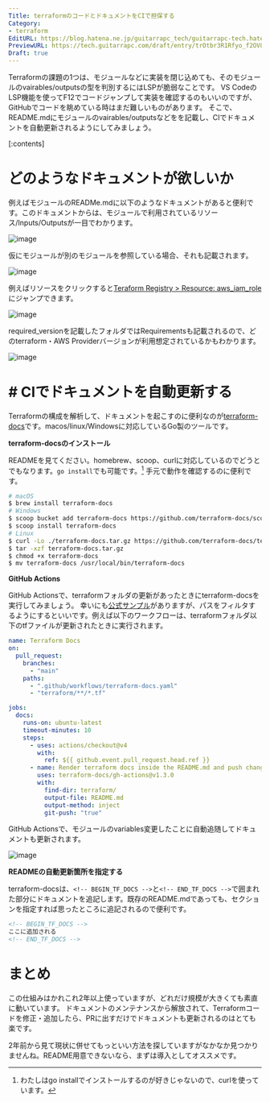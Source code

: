```yaml
---
Title: terraformのコードとドキュメントをCIで担保する
Category:
- terraform
EditURL: https://blog.hatena.ne.jp/guitarrapc_tech/guitarrapc-tech.hatenablog.com/atom/entry/6802418398325464901
PreviewURL: https://tech.guitarrapc.com/draft/entry/trOtbr3R1Rfyo_f2OV8x1xhdAyo
Draft: true
---
```


Terraformの課題の1つは、モジュールなどに実装を閉じ込めても、そのモジュールのvairables/outputsの型を判別するにはLSPが脆弱なことです。
VS CodeのLSP機能を使ってF12でコードジャンプして実装を確認するのもいいのですが、GitHubでコードを眺めている時はまだ難しいものがあります。
そこで、README.mdにモジュールのvairables/outputsなどをを記載し、CIでドキュメントを自動更新されるようにしてみましょう。

[:contents]

# どのようなドキュメントが欲しいか

例えばモジュールのREADMe.mdに以下のようなドキュメントがあると便利です。このドキュメントからは、モジュールで利用されているリソース/Inputs/Outputsが一目でわかります。

![image](https://github.com/user-attachments/assets/22a3a11d-7d0f-415c-8574-3af5bb00997d)

仮にモジュールが別のモジュールを参照している場合、それも記載されます。

![image](https://github.com/user-attachments/assets/b9c3ca99-be84-4c7d-84c8-10e8c78eee80)

例えばリソースをクリックすると[Teraform Registry > Resource: aws_iam_role](https://registry.terraform.io/providers/hashicorp/aws/latest/docs/resources/iam_role)にジャンプできます。

![image](https://github.com/user-attachments/assets/6e9a5ebc-47c3-4cc7-ac3c-cadb8e7575fe)

required_versionを記載したフォルダではRequirementsも記載されるので、どのterraform・AWS Providerバージョンが利用想定されているかもわかります。

![image](https://github.com/user-attachments/assets/a79d39dc-6f70-4a04-9301-bb5e05aec3ff)

# # CIでドキュメントを自動更新する

Terraformの構成を解析して、ドキュメントを起こすのに便利なのが[terraform-docs](https://github.com/terraform-docs/terraform-docs)です。macos/linux/Windowsに対応しているGo製のツールです。

**terraform-docsのインストール**

READMEを見てください。homebrew、scoop、curlに対応しているのでどうとでもなります。`go install`でも可能です。[^1]
手元で動作を確認するのに便利です。

```sh
# macOS
$ brew install terraform-docs
# Windows
$ scoop bucket add terraform-docs https://github.com/terraform-docs/scoop-bucket
$ scoop install terraform-docs
# Linux
$ curl -Lo ./terraform-docs.tar.gz https://github.com/terraform-docs/terraform-docs/releases/download/v0.19.0/terraform-docs-v0.19.0-$(uname)-amd64.tar.gz
$ tar -xzf terraform-docs.tar.gz
$ chmod +x terraform-docs
$ mv terraform-docs /usr/local/bin/terraform-docs
```

**GitHub Actions**

GitHub Actionsで、terraformフォルダの更新があったときにterraform-docsを実行してみましょう。
幸いにも[公式サンプル](https://github.com/terraform-docs/gh-actions)がありますが、パスをフィルタするようにするといいです。例えば以下のワークフローは、terraformフォルダ以下のtfファイルが更新されたときに実行されます。

```yaml
name: Terraform Docs
on:
  pull_request:
    branches:
      - "main"
    paths:
      - ".github/workflows/terraform-docs.yaml"
      - "terraform/**/*.tf"

jobs:
  docs:
    runs-on: ubuntu-latest
    timeout-minutes: 10
    steps:
      - uses: actions/checkout@v4
        with:
          ref: ${{ github.event.pull_request.head.ref }}
      - name: Render terraform docs inside the README.md and push changes back to PR branch
        uses: terraform-docs/gh-actions@v1.3.0
        with:
          find-dir: terraform/
          output-file: README.md
          output-method: inject
          git-push: "true"
```

GitHub Actionsで、モジュールのvariables変更したことに自動追随してドキュメントも更新されます。

![image](https://github.com/user-attachments/assets/0b22f449-bed7-41a4-ab40-1127cf8d64a8)

**READMEの自動更新箇所を指定する**

terraform-docsは、`<!-- BEGIN_TF_DOCS -->`と`<!-- END_TF_DOCS -->`で囲まれた部分にドキュメントを追記します。既存のREADME.mdであっても、セクションを指定すれば思ったところに追記されるので便利です。

```md
<!-- BEGIN_TF_DOCS -->
ここに追加される
<!-- END_TF_DOCS -->
```

# まとめ

この仕組みはかれこれ2年以上使っていますが、どれだけ規模が大きくても素直に動いています。
ドキュメントのメンテナンスから解放されて、Terraformコードを修正・追加したら、PRに出すだけでドキュメントも更新されるのはとても楽です。

2年前から見て現状に併せてもっといい方法を探していますがなかなか見つかりませんね。README用意できないなら、まずは導入としてオススメです。


[^1]: わたしはgo installでインストールするのが好きじゃないので、curlを使っています。
